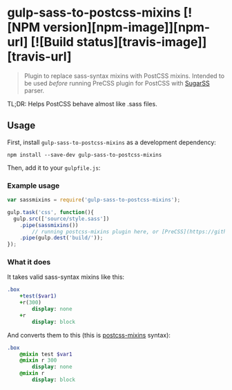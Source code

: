 # gulp-sass-to-postcss-mixins [![NPM version][npm-image]][npm-url] [![Build status][travis-image]][travis-url]
> Plugin to replace sass-syntax mixins with PostCSS mixins. Intended to be used *before* running PreCSS plugin for PostCSS with [SugarSS](https://github.com/postcss/sugarss) parser. 

TL;DR: Helps PostCSS behave almost like .sass files.

## Usage

First, install `gulp-sass-to-postcss-mixins` as a development dependency:

```shell
npm install --save-dev gulp-sass-to-postcss-mixins
```

Then, add it to your `gulpfile.js`:

### Example usage
```javascript
var sassmixins = require('gulp-sass-to-postcss-mixins');

gulp.task('css', function(){
  gulp.src(['source/style.sass'])
    .pipe(sassmixins())
		// running postcss-mixins plugin here, or [PreCSS](https://github.com/jonathantneal/precss)
    .pipe(gulp.dest('build/'));
});
```


### What it does
It takes valid sass-syntax mixins like this:
```sass
.box
	+test($var1)
	+r(300)
		display: none
	+r
		display: block
```
And converts them to this (this is [postcss-mixins](https://github.com/postcss/postcss-mixins) syntax):
```sass
.box
	@mixin test $var1 
	@mixin r 300 
		display: none
	@mixin r
		display: block
```
